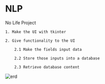 # NLP
No Life Project

    1. Make the UI with tkinter
    
    2. Give functionality to the UI
    
        2.1 Make the fields input data
        
        2.2 Store those inputs into a database

        2.3 Retrieve database content

![erd](https://github.com/Sansith31/nlp/assets/56215884/df373de5-5179-42c0-86f5-9081e181fec5)
